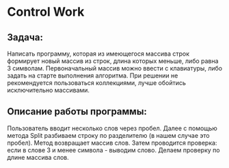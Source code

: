 # Control Work


## Задача:

 Написать программу, которая из имеющегося массива строк формирует новый массив из строк, длина которых меньше, либо равна 3 символам. Первоначальный массив можно ввести с клавиатуры, либо задать на старте выполнения алгоритма. При решении не рекомендуется пользоваться коллекциями, лучше обойтись исключительно массивами.

## Описание работы программы:

Пользователь вводит несколько слов через пробел. Далее с помощью метода Split разбиваем строку по разделителю (в нашем случае это пробел). Метод возвращает массив слов. Затем проводится проверка: если в слове 3 и менее символа - выводим слово. Делаем проверку по длине массива слов. 